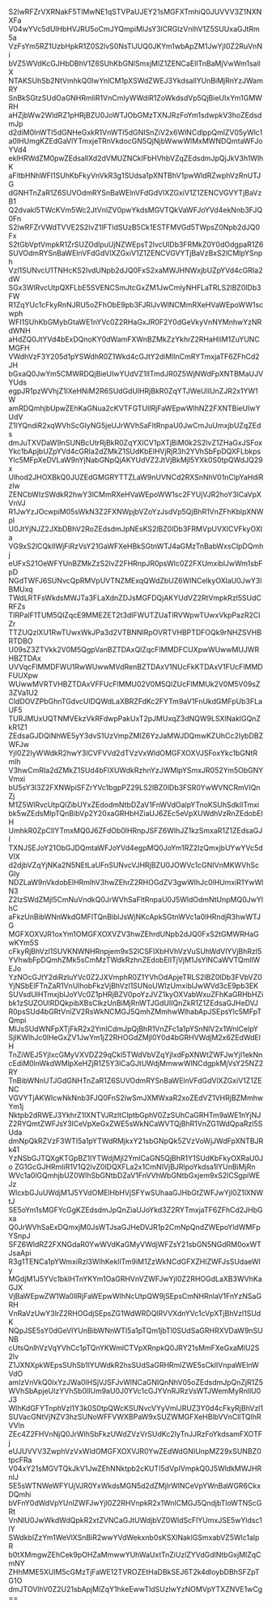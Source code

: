 S2lwRFZrVXRNakF5TlMwNE1qSTVPaUJEY21sMGFXTmhiQ0JUVVV3Z1NXNXFa
V04wYVc5dUlHbHVJRU5oCmJYQmpiMlJsY3lCRGIzVnlhV1Z5SUUxaGJtRm5a
VzFsYm5RZ1UzbHpkR1Z0S2lvS0NsTlJUQ0JKYm1wbApZM1JwYjI0Z2RuVnNi
bVZ5WVdKcGJHbDBhV1Z6SUhKbGNISmxjMlZ1ZENCaElITnBaMjVwWm1sallX
NTAKSUhSb2NtVmhkQ0IwYnlCM1pXSWdZWEJ3YkdsallYUnBiMjRnYzJWamRY
SnBkSGtzSUdOaGNHRmliR1VnCmIyWWdiR1ZoWkdsdVp5QjBieUIxYm1GMWRH
aHZjbWw2WldRZ1pHRjBZU0JoWTJObGMzTXNJRzFoYm1sdwpkV3hoZEdsdmJp
d2diM0lnWTI5dGNHeGxkR1VnWTI5dGNISnZiV2x6WlNCdlppQmlZV05yWlc1
a0lHUmgKZEdGaVlYTmxjeTRnVkdocGN5QjNjbWwwWlMxMWNDQmtaWFJoYVd4
eklHRWdZM0pwZEdsallXd2dVMUZNCklFbHVhbVZqZEdsdmJpQjJkV3h1WlhK
aFltbHNhWFI1SUhKbFkyVnVkR3g1SUdsa1pXNTBhV1pwWldRZwphVzRnUTJG
dGNHTnZaR1Z6SUVOdmRYSnBaWElnVFdGdVlXZGxiV1Z1ZENCVGVYTjBaVzB1
Q2dvakl5TWcKVm5Wc2JtVnlZV0pwYkdsMGVTQkVaWFJoYVd4ekNnb3FJQ0Fn
S2lwRFZrVWdTVVE2S2lvZ1lFTldSUzB5Ck1ESTFMVGd5TWpsZ0Npb2dJQ0Fx
S2tGbVptVmpkR1ZrSUZOdlpuUjNZWEpsT2lvcUlDb3FRMkZ0Y0dOdgpaR1Z6
SUVOdmRYSnBaWElnVFdGdVlXZGxiV1Z1ZENCVGVYTjBaVzBxS2lCMlpYSnph
Vzl1SUNvcU1TNHcKS2lvdUNpb2dJQ0FxS2xaMWJHNWxjbUZpYVd4cGRIa2dW
SGx3WlRvcUtpQXFLbE5SVENCSmJtcGxZM1JwCmIyNHFLaTRLS2lBZ0lDb3FW
R1ZqYUc1cFkyRnNJRU5oZFhObE9pb3FJRlJvWlNCMmRXeHVaWEpoWW1scwph
WFI1SUhKbGMybGtaWE1nYVc0Z2RHaGxJR0F2Y0dGeVkyVnNYMnhwYzNRdWNH
aHdZQ0JtYVd4bExDQnoKY0dWamFXWnBZMkZzYkhrZ2RHaHliM1ZuYUNCMGFH
VWdhVzF3Y205d1pYSWdhR0Z1Wkd4cGJtY2diMllnCmRYTmxjaTF6ZFhCd2JH
bGxaQ0JwYm5CMWRDQjBieUIwYUdVZ1lITmdJR0Z5WjNWdFpXNTBMaUJVYUds
egpJR1pzWVhjZ1lXeHNiM2R6SUdGdUlHRjBkR0ZqYTJWeUlIUnZJR2x1YW1W
amRDQmhjbUpwZEhKaGNua2cKVTFGTUlIRjFaWEpwWlhNZ2FXNTBieUIwYUdV
Z1lYQndiR2xqWVhScGIyNG5jeUJrWVhSaFltRnpaU0JwCmJuUmxjbUZqZEds
dmJuTXVDaW9nSUNBcUtrRjBkR0ZqYXlCV1pXTjBiM0k2S2lvZ1ZHaGxJSFox
Ykc1bApjbUZpYVd4cGRIa2dZMkZ1SUdKbElHVjRjR3h2YVhSbFpDQXFLbkps
Ylc5MFpXeDVLaW9nYjNabGNpQjAKYUdVZ2JtVjBkMjl5YXk0S0tpQWdJQ29x
Ulhod2JHOXBkQ0JUZEdGMGRYTTZLaW9nUVNCd2RXSnNhV01nClpYaHdiRzlw
ZENCbWIzSWdkR2hwY3lCMmRXeHVaWEpoWW1sc2FYUjVJR2hoY3lCaVpXVnVJ
R1JwYzJOcwpiM05sWkN3Z2FXNWpjbVZoYzJsdVp5QjBhR1VnZFhKblpXNWpl
U0JtYjNJZ2JXbDBhV2RoZEdsdmJpNEsKS2lBZ0lDb3FRMVpUVXlCVFkyOXla
VG9xS2lCQklIWjFiRzVsY21GaWFXeHBkSGtnWTJ4aGMzTnBabWxsClpDQmhj
eUFxS21OeWFYUnBZMkZzS2lvZ2FHRnpJR0psWlc0Z2FXUmxiblJwWm1sbFpD
NGdTWFJ6SUNvcQpRMVpUVTNZMExqQWdZbUZ6WlNCelkyOXlaU0JwY3lBMUxq
TWdLRTFsWkdsMWJTa3FLaXdnZDJsMGFDQjAKYUdVZ2RtVmpkRzl5SUdCRFZs
TlRPalF1TUM5QlZqcE9MMEZET2t3dlFWUTZUaTlRVWpwTUwxVkpPazR2ClZr
TTZUQzlXU1RwTUwxWkJPa3d2VTBNNlRpOVRTVHBPTDFOQk9rNHZSVHBRTDBO
U09sZ3ZTVkk2V0M5QgpVanBZTDAxQlZqcFlMMDFCUXpwWUwwMUJWRHBZTDAx
UVVqcFlMMDFWU1RwWUwwMVdRenBZTDAxV1NUcFkKTDAxV1FUcFlMMDFUUXpw
WUwwMVRTVHBZTDAxVFFUcFlMMU02V0M5QlZUcFlMMUk2V0M5V09sZ3ZVa1U2
CldDOVZPbGhnTGdvcUlDQWdLaXBRZFdKc2FYTm9aV1FnUkdGMFpUb3FLaUF5
TURJMUxUQTNMVEkzVkRFdwpPakUxT2pJMUxqZ3dNQW9LSXlNaklGQnZkR1Z1
ZEdsaGJDQlNhWE5yY3dvS1UzVmpZMlZ6YzJaMWJDQmwKZUhCc2IybDBZWFJw
YjI0Z2IyWWdkR2hwY3lCVFVVd2dTVzVxWldOMGFXOXVJSFoxYkc1bGNtRmlh
V3hwCmRIa2dZMkZ1SUd4bFlXUWdkRzhnYzJWMlpYSmxJR052Ym5ObGNYVmxi
bU5sY3l3Z2FXNWpiSFZrYVc1bgpPZ29LS2lBZ0lDb3FSR0YwWVNCRmVIQnZj
M1Z5WlRvcUtpQlZibUYxZEdodmNtbDZaV1FnWVdOalpYTnoKSUhSdklITmxi
bk5wZEdsMlpTQnBibVp2Y20xaGRHbHZiaUJ6ZEc5eVpXUWdhVzRnZEdobElH
UmhkR0ZpCllYTmxMQ0J6ZFdOb0lHRnpJSFZ6WlhJZ1kzSmxaR1Z1ZEdsaGJI
TXNJSEJoY21ObGJDQmtaWFJoYVd4egpMQ0JoYm1RZ2IzQmxjbUYwYVc5dVlX
d2djbVZqYjNKa2N5NEtLaUFnSUNvcVJHRjBZU0JOWVc1cGNIVnMKWVhScGIy
NDZLaW9nVkdobElHRmlhV3hwZEhrZ2RHOGdZV3gwWlhJc0lHUmxiR1YwWlN3
Z2IzSWdZMjl5CmNuVndkQ0JrWVhSaFltRnpaU0J5WldOdmNtUnpMQ0JwYlhC
aFkzUnBibWNnWkdGMFlTQnBiblJsWjNKcApkSGtnWVc1a0lHRndjR3hwWTJG
MGFXOXVJR1oxYm1OMGFXOXVZV3hwZEhrdUNpb2dJQ0FxS2tGMWRHaGwKYm5S
cFkyRjBhVzl1SUVKNWNHRnpjem9xS2lCSFlXbHVhVzVuSUhWdVlYVjBhRzl5
YVhwbFpDQmhZMk5sCmMzTWdkRzhnZEdobElITjVjM1JsYlNCaWVTQmllWEJo
YzNOcGJtY2diRzluYVc0Z2JXVmphR0Z1YVhOdApjeTRLS2lBZ0lDb3FVbVZ0
YjNSbElFTnZaR1VnUlhobFkzVjBhVzl1SUNoUWIzUmxiblJwWVd3cE9pb3EK
SUVsdUlHTmxjblJoYVc0Z1pHRjBZV0poYzJVZ1kyOXVabWxuZFhKaGRHbHZi
bk1zSUZOUlRDQkpibXBsClkzUnBiMjRnWTJGdUlIQnZkR1Z1ZEdsaGJHeDVJ
R0psSUd4bGRtVnlZV2RsWkNCMGJ5QmhZMmhwWlhabApJSEpsYlc5MFpTQmpi
MlJsSUdWNFpXTjFkR2x2YmlCdmJpQjBhR1VnZFc1a1pYSnNlV2x1WnlCelpY
SjIKWlhJc0lHeGxZV1JwYm1jZ2RHOGdZMjl0Y0d4bGRHVWdjM2x6ZEdWdElH
TnZiWEJ5YjIxcGMyVXVDZ29qCkl5TWdVbVZqYjIxdFpXNWtZWFJwYjI1ekNn
cEdiM0lnWkdWMlpXeHZjR1Z5Y3lCaGJtUWdjMmwwWlNCdgpkMjVsY25NZ2RY
TnBibWNnUTJGdGNHTnZaR1Z6SUVOdmRYSnBaWElnVFdGdVlXZGxiV1Z1ZENC
VGVYTjAKWlcwNkNnb3FJQ0FnS2lwSmJXMWxaR2xoZEdVZ1VHRjBZMmhwYm1j
Nktpb2dRWEJ3YkhrZ1lXNTVJRzltClptbGphV0ZzSUhCaGRHTm9aWE1nYjNJ
Z2RYQmtZWFJsY3lCeVpXeGxZWE5sWkNCaWVTQjBhR1VnZG1WdQpaRzl5SUda
dmNpQkRZVzF3WTI5a1pYTWdRMjkxY21sbGNpQk5ZVzVoWjJWdFpXNTBJRk41
YzNSbGJTQXgKTGpBZ1lYTWdjMjl2YmlCaGN5QjBhR1Y1SUdKbFkyOXRaU0Jo
ZG1GcGJHRmliR1V1Q2lvZ0lDQXFLa2x1CmNIVjBJRlpoYkdsa1lYUnBiMjRn
WVc1a0lGQmhjbUZ0WlhSbGNtbDZaV1FnVVhWbGNtbGxjem9xS2lCSgpiWEJz
WlcxbGJuUWdjM1J5YVdOMElHbHVjSFYwSUhaaGJHbGtZWFJwYjI0Z1lXNWtJ
SE5oYm1sMGFYcGgKZEdsdmJpQnZiaUJoYkd3Z2RYTmxjaTF6ZFhCd2JHbGxa
Q0JrWVhSaExDQmxjM0JsWTJsaGJHeDVJR1p2CmNpQndZWEpoYldWMFpYSnpJ
SFZ6WldRZ2FXNGdaR0YwWVdKaGMyVWdjWFZsY21sbGN5NGdRM0oxWTJsaApi
R3g1TENCa1pYWmxiRzl3WlhKeklITm9iM1ZzWkNCdGFXZHlZWFJsSUdaeWIy
MGdjM1J5YVc1bklHTnYKYm1OaGRHVnVZWFJwYjI0Z2RHOGdLaXB3WVhKaGJX
VjBaWEpwZW1Wa0lIRjFaWEpwWlhNcUtpQW9jSEpsCmNHRnlaV1FnYzNSaGRH
VnRaVzUwY3lrZ2RHOGdjSEpsZG1WdWRDQlRVVXdnYVc1cVpXTjBhVzl1SUdK
NQpJSE5sY0dGeVlYUnBibWNnWTI5a1pTQm1jbTl0SUdSaGRHRXVDaW9nSUNB
cUtsQnlhVzVqYVhCc1pTQnYKWmlCTVpXRnpkQ0JRY21sMmFXeGxaMlU2S2lv
Z1JXNXpkWEpsSUhSb1lYUWdkR2hsSUdSaGRHRmlZWE5sCklIVnpaWElnWVdO
amIzVnVkQ0IxYzJWa0lHSjVJSFJvWlNCaGNIQnNhV05oZEdsdmJpQnZjR1Z5
WVhSbApjeUIzYVhSb0lIUm9aU0J0YVc1cGJYVnRJRzVsWTJWemMyRnllU0J3
WlhKdGFYTnphVzl1Y3k0S0tpQWcKSUNvcVYyVmlJRUZ3Y0d4cFkyRjBhVzl1
SUVacGNtVjNZV3hzSUNoWFFVWXBPaW9xSUZWMGFXeHBlbVVnCllTQlhRVVln
ZEc4Z2FHVnNjQ0JrWlhSbFkzUWdZVzVrSUdKc2IyTnJJRzFoYkdsamFXOTFj
eUJUVVV3ZwphVzVxWldOMGFXOXVJR0YwZEdWdGNIUnpMZ29xSUNBZ0tpcFRa
V04xY21sMGVTQkJkV1JwZEhNNktpb2cKUTI5dVpIVmpkQ0J5WldkMWJHRnlJ
SE5sWTNWeWFYUjVJR0YxWkdsMGN5d2dZMjlrWlNCeVpYWnBaWGR6CkxDQmhi
bVFnY0dWdVpYUnlZWFJwYjI0Z2RHVnpkR2x1WnlCMGJ5QndjbTloWTNScGRt
VnNlU0JwWkdWdQpkR2xtZVNCaGJtUWdjbVZ0WldScFlYUmxJSE5wYldsc1lY
SWdkblZzYm1WeVlXSnBiR2wwYVdWekxnb0sKSXlNaklGSmxabVZ5Wlc1alpR
b0tXMmgwZEhCek9pOHZaMmwwYUhWaUxtTnZiUzlZYVdGdlNtbGxjMlZqCmNY
ZHhMME5XUlM5cGMzTjFaWE12TVROZEtHaDBkSEJ6T2k4dloybDBhSFZpTG1O
dmJTOVlhV0Z2U21sbApjMlZqY1hkeEwwTldSUzlwYzNOMVpYTXZNVE1wCg==
